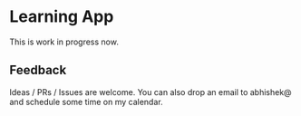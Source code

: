 # Learning App

This is work in progress now.


## Feedback

Ideas / PRs / Issues are welcome.
You can also drop an email to abhishek@ and schedule some time on my calendar.

